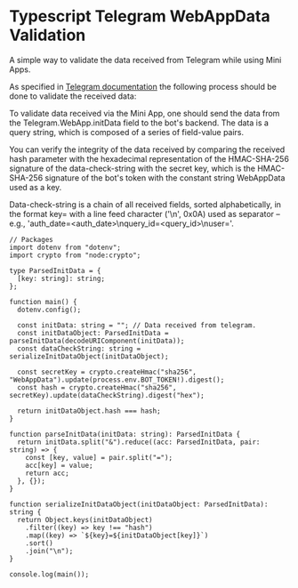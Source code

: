# Typescript Telegram WebAppData Validation

A simple way to validate the data received from Telegram while using Mini Apps.

As specified in [Telegram documentation](https://core.telegram.org/bots/webapps#validating-data-received-via-the-mini-app) the following process should be done to validate the received data:


To validate data received via the Mini App, one should send the data from the Telegram.WebApp.initData field to the bot's backend. The data is a query string, which is composed of a series of field-value pairs.

You can verify the integrity of the data received by comparing the received hash parameter with the hexadecimal representation of the HMAC-SHA-256 signature of the data-check-string with the secret key, which is the HMAC-SHA-256 signature of the bot's token with the constant string WebAppData used as a key.

Data-check-string is a chain of all received fields, sorted alphabetically, in the format key=<value> with a line feed character ('\n', 0x0A) used as separator – e.g., 'auth_date=<auth_date>\nquery_id=<query_id>\nuser=<user>'.


```
// Packages
import dotenv from "dotenv";
import crypto from "node:crypto";

type ParsedInitData = {
  [key: string]: string;
};

function main() {
  dotenv.config();

  const initData: string = ""; // Data received from telegram.
  const initDataObject: ParsedInitData = parseInitData(decodeURIComponent(initData));
  const dataCheckString: string = serializeInitDataObject(initDataObject);

  const secretKey = crypto.createHmac("sha256", "WebAppData").update(process.env.BOT_TOKEN!).digest();
  const hash = crypto.createHmac("sha256", secretKey).update(dataCheckString).digest("hex");

  return initDataObject.hash === hash;
}

function parseInitData(initData: string): ParsedInitData {
  return initData.split("&").reduce((acc: ParsedInitData, pair: string) => {
    const [key, value] = pair.split("=");
    acc[key] = value;
    return acc;
  }, {});
}

function serializeInitDataObject(initDataObject: ParsedInitData): string {
  return Object.keys(initDataObject)
    .filter((key) => key !== "hash")
    .map((key) => `${key}=${initDataObject[key]}`)
    .sort()
    .join("\n");
}

console.log(main());
```